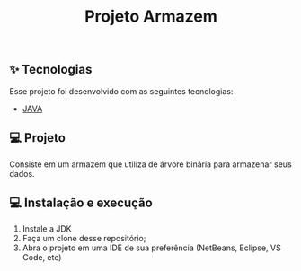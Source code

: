 <h1 align="center">Projeto Armazem</h1>

<br>

## ✨ Tecnologias

Esse projeto foi desenvolvido com as seguintes tecnologias:

- [JAVA](https://www.java.com/br/)

## 💻 Projeto

Consiste em um armazem que utiliza de árvore binária para armazenar seus dados.

## :computer: Instalação e execução <a name="-instalacao"/></a>

1. Instale a JDK
2. Faça um clone desse repositório;
3. Abra o projeto em uma IDE de sua preferência (NetBeans, Eclipse, VS Code, etc)
